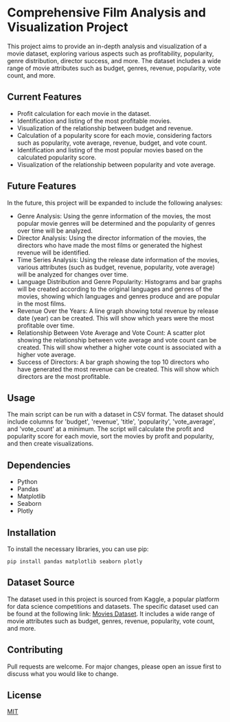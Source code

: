 # Comprehensive Film Analysis and Visualization Project

This project aims to provide an in-depth analysis and visualization of a movie dataset, exploring various aspects such as profitability, popularity, genre distribution, director success, and more. The dataset includes a wide range of movie attributes such as budget, genres, revenue, popularity, vote count, and more.

## Current Features
- Profit calculation for each movie in the dataset.
- Identification and listing of the most profitable movies.
- Visualization of the relationship between budget and revenue.
- Calculation of a popularity score for each movie, considering factors such as popularity, vote average, revenue, budget, and vote count.
- Identification and listing of the most popular movies based on the calculated popularity score.
- Visualization of the relationship between popularity and vote average.

## Future Features
In the future, this project will be expanded to include the following analyses:

- Genre Analysis: Using the genre information of the movies, the most popular movie genres will be determined and the popularity of genres over time will be analyzed.
- Director Analysis: Using the director information of the movies, the directors who have made the most films or generated the highest revenue will be identified.
- Time Series Analysis: Using the release date information of the movies, various attributes (such as budget, revenue, popularity, vote average) will be analyzed for changes over time.
- Language Distribution and Genre Popularity: Histograms and bar graphs will be created according to the original languages and genres of the movies, showing which languages and genres produce and are popular in the most films.
- Revenue Over the Years: A line graph showing total revenue by release date (year) can be created. This will show which years were the most profitable over time.
- Relationship Between Vote Average and Vote Count: A scatter plot showing the relationship between vote average and vote count can be created. This will show whether a higher vote count is associated with a higher vote average.
- Success of Directors: A bar graph showing the top 10 directors who have generated the most revenue can be created. This will show which directors are the most profitable.

## Usage
The main script can be run with a dataset in CSV format. The dataset should include columns for 'budget', 'revenue', 'title', 'popularity', 'vote_average', and 'vote_count' at a minimum. The script will calculate the profit and popularity score for each movie, sort the movies by profit and popularity, and then create visualizations.

## Dependencies
- Python
- Pandas
- Matplotlib
- Seaborn
- Plotly

## Installation
To install the necessary libraries, you can use pip:

```
pip install pandas matplotlib seaborn plotly
```

## Dataset Source

The dataset used in this project is sourced from Kaggle, a popular platform for data science competitions and datasets. The specific dataset used can be found at the following link: [Movies Dataset](https://www.kaggle.com/datasets/utkarshx27/movies-dataset). It includes a wide range of movie attributes such as budget, genres, revenue, popularity, vote count, and more.


## Contributing
Pull requests are welcome. For major changes, please open an issue first to discuss what you would like to change.

## License
[MIT](https://choosealicense.com/licenses/mit/)
